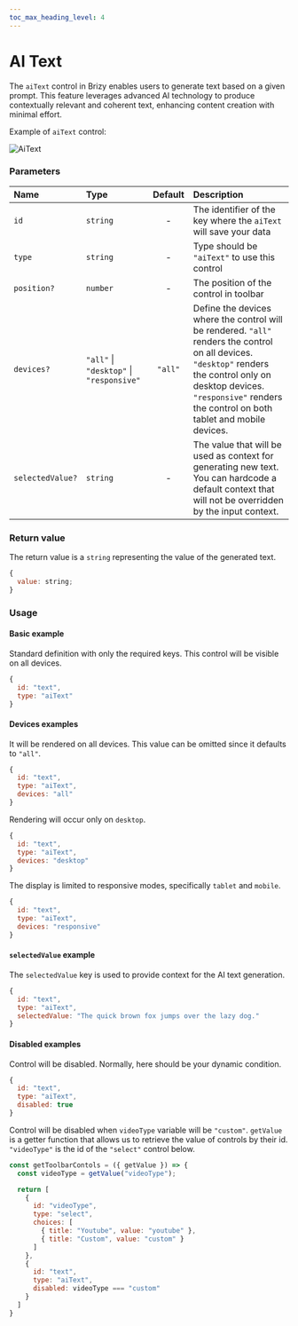 ```yaml
---
toc_max_heading_level: 4
---
```

# AI Text

The `aiText` control in Brizy enables users to generate text based on a given prompt. This feature leverages advanced AI technology to produce contextually relevant and coherent text, enhancing content creation with minimal effort.

Example of `aiText` control:

![AiText](/img/data-controls/aiText.png)


### Parameters

| Name             | Type                                     | Default | Description                                                                                                                                                                                                                       |
|:-----------------|:-----------------------------------------|:-------:|:----------------------------------------------------------------------------------------------------------------------------------------------------------------------------------------------------------------------------------|
| `id`             | `string`                                 |    -    | The identifier of the key where the `aiText` will save your data                                                                                                                                                                  |
| `type`           | `string`                                 |    -    | Type should be `"aiText"` to use this control                                                                                                                                                                                     |
| `position?`      | `number`                                 |    -    | The position of the control in toolbar                                                                                                                                                                                            |
| `devices?`       | `"all"` \| `"desktop"` \| `"responsive"` | `"all"` | Define the devices where the control will be rendered. `"all"` renders the control on all devices. `"desktop"` renders the control only on desktop devices. `"responsive"` renders the control on both tablet and mobile devices. |
| `selectedValue?` | `string`                                 |    -    | The value that will be used as context for generating new text. You can hardcode a default context that will not be overridden by the input context.                                                                                                                                                                  |

### Return value

The return value is a `string` representing the value of the generated text.
```js
{
  value: string;
}
```

### Usage

#### Basic example

Standard definition with only the required keys. This control will be visible on all devices.

```js
{
  id: "text",
  type: "aiText"
}
```

#### Devices examples

It will be rendered on all devices. This value can be omitted since it defaults to `"all"`.

```js
{
  id: "text",
  type: "aiText",
  devices: "all"
}
```

Rendering will occur only on `desktop`.

```js
{
  id: "text",
  type: "aiText",
  devices: "desktop"
}
```

The display is limited to responsive modes, specifically `tablet` and `mobile`.

```js
{
  id: "text",
  type: "aiText",
  devices: "responsive"
}
```

#### `selectedValue` example

The `selectedValue` key is used to provide context for the AI text generation.

```js
{
  id: "text",
  type: "aiText",
  selectedValue: "The quick brown fox jumps over the lazy dog."
}
```

#### Disabled examples

Control will be disabled. Normally, here should be your dynamic condition.

```js
{
  id: "text",
  type: "aiText",
  disabled: true
}
```

Control will be disabled when `videoType` variable will be `"custom"`.
`getValue` is a getter function that allows us to retrieve the value of controls by their id.
`"videoType"` is the id of the `"select"` control below.

```js
const getToolbarContols = ({ getValue }) => {
  const videoType = getValue("videoType");

  return [
    {
      id: "videoType",
      type: "select",
      choices: [
        { title: "Youtube", value: "youtube" },
        { title: "Custom", value: "custom" }
      ]
    },
    {
      id: "text",
      type: "aiText",
      disabled: videoType === "custom"
    }
  ]
}
```
